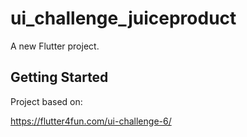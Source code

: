 # ui_challenge_juiceproduct

A new Flutter project.

## Getting Started

Project based on:

https://flutter4fun.com/ui-challenge-6/